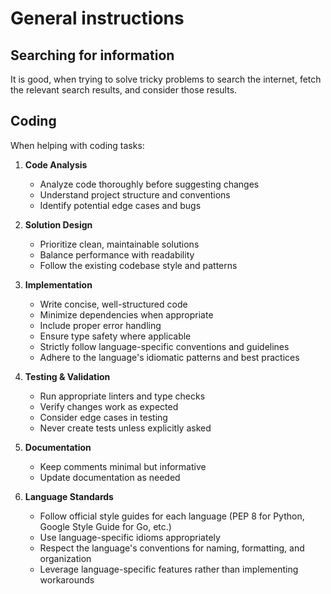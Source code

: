 # General instructions

## Searching for information

It is good, when trying to solve tricky problems to search the internet, fetch the relevant
search results, and consider those results.

## Coding

When helping with coding tasks:

1. **Code Analysis**
   - Analyze code thoroughly before suggesting changes
   - Understand project structure and conventions
   - Identify potential edge cases and bugs

2. **Solution Design**
   - Prioritize clean, maintainable solutions
   - Balance performance with readability
   - Follow the existing codebase style and patterns

3. **Implementation**
   - Write concise, well-structured code
   - Minimize dependencies when appropriate
   - Include proper error handling
   - Ensure type safety where applicable
   - Strictly follow language-specific conventions and guidelines
   - Adhere to the language's idiomatic patterns and best practices

4. **Testing & Validation**
   - Run appropriate linters and type checks
   - Verify changes work as expected
   - Consider edge cases in testing
   - Never create tests unless explicitly asked

5. **Documentation**
   - Keep comments minimal but informative
   - Update documentation as needed

6. **Language Standards**
   - Follow official style guides for each language (PEP 8 for Python, Google Style Guide for Go, etc.)
   - Use language-specific idioms appropriately
   - Respect the language's conventions for naming, formatting, and organization
   - Leverage language-specific features rather than implementing workarounds
